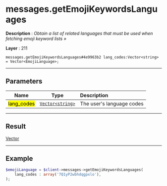 # messages.getEmojiKeywordsLanguages

**Description** : *Obtain a list of related languages that must be used when fetching emoji keyword lists »*

**Layer** : 211

```tl
messages.getEmojiKeywordsLanguages#4e9963b2 lang_codes:Vector<string> = Vector<EmojiLanguage>;
```

---

## Parameters

| Name | Type | Description |
| :---: | :---: | :--- |
| <mark>lang_codes</mark> | [`Vector<string>`](type/string) | The user's language codes |

---

## Result

[Vector<EmojiLanguage>](type/EmojiLanguage)

---

## Example

```php
$emojiLanguage = $client->messages->getEmojiKeywordsLanguages(
	lang_codes : array('7Q1yP2wbhdqgpxlo'),
);
```